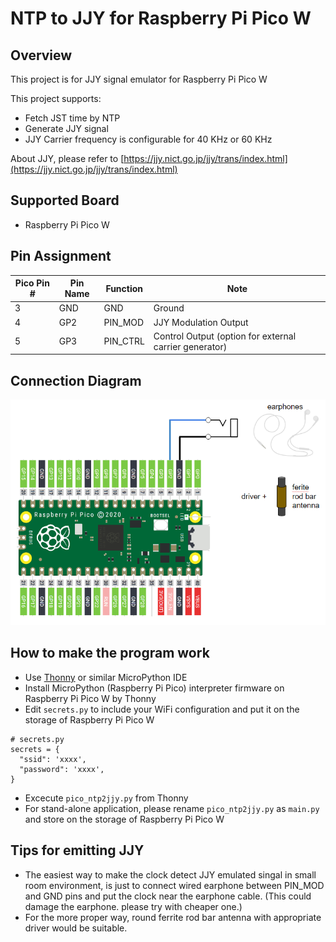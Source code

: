 # NTP to JJY for Raspberry Pi Pico W

## Overview
This project is for JJY signal emulator for Raspberry Pi Pico W

This project supports:
* Fetch JST time by NTP
* Generate JJY signal
* JJY Carrier frequency is configurable for 40 KHz or 60 KHz

About JJY, please refer to [https://jjy.nict.go.jp/jjy/trans/index.html](https://jjy.nict.go.jp/jjy/trans/index.html)

## Supported Board
* Raspberry Pi Pico W

## Pin Assignment

| Pico Pin # | Pin Name | Function | Note |
----|----|----|----
|  3 | GND | GND | Ground |
|  4 | GP2 | PIN_MOD | JJY Modulation Output |
|  5 | GP3 | PIN_CTRL | Control Output (option for external carrier generator) |

## Connection Diagram
![Connection Diagram](doc/pico_ntp2jjy_connection.png)

## How to make the program work
* Use [Thonny](https://thonny.org/) or similar MicroPython IDE
* Install MicroPython (Raspberry Pi Pico) interpreter firmware on Raspberry Pi Pico W by Thonny
* Edit `secrets.py` to include your WiFi configuration and put it on the storage of Raspberry Pi Pico W
```
# secrets.py
secrets = {
  "ssid": 'xxxx',
  "password": 'xxxx',
}
```
* Excecute `pico_ntp2jjy.py` from Thonny
* For stand-alone application, please rename `pico_ntp2jjy.py` as `main.py` and store on the storage of Raspberry Pi Pico W

## Tips for emitting JJY
* The easiest way to make the clock detect JJY emulated singal in small room environment, is just to connect wired earphone between PIN_MOD and GND pins and put the clock near the earphone cable. (This could damage the earphone. please try with cheaper one.)
* For the more proper way, round ferrite rod bar antenna with appropriate driver would be suitable.
